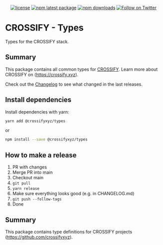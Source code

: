 <div align="center">

[![license](https://img.shields.io/badge/license-Apache%202-blue)](/LICENSE.md)
[![npm latest package](https://img.shields.io/npm/v/@crossifyxyz/types/latest.svg)](https://www.npmjs.com/package/@crossifyxyz/types)
[![npm downloads](https://img.shields.io/npm/dm/@crossifyxyz/types.svg)](https://www.npmjs.com/package/@crossifyxyz/types)
[![Follow on Twitter](https://img.shields.io/twitter/follow/crossifyxyz.svg?label=follow+CROSSIFY)](https://twitter.com/crossifyxyz)

</div>

# CROSSIFY - Types

Types for the CROSSIFY stack.

## Summary

This package contains all common types for [CROSSIFY](https://github.com/crossifyxyz).
Learn more about CROSSIFY on (https://crossify.xyz).

Check out the [Changelog](./CHANGELOG.md) to see what changed in the last releases.

## Install dependencies

Install dependencies with yarn:

```bash
yarn add @crossifyxyz/types
```

or

```bash
npm install --save @crossifyxyz/types
```

## How to make a release

1. PR with changes
2. Merge PR into main
3. Checkout main
4. `git pull`
5. `yarn release`
6. Make sure everything looks good (e.g. in CHANGELOG.md)
7. `git push --follow-tags`
8. Done

## Summary

This package contains type definitions for CROSSIFY projects (https://github.com/crossifyxyz).
